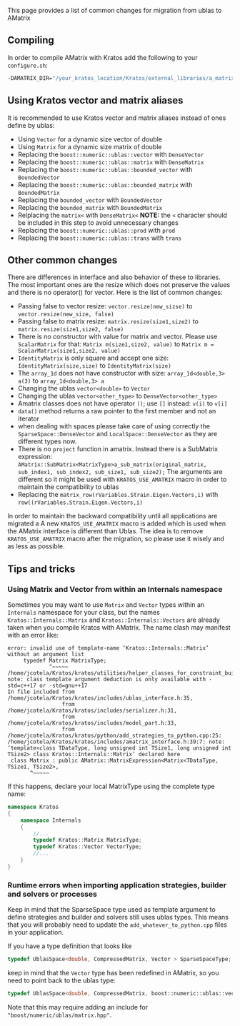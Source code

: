 This page provides a list of common changes for migration from ublas to AMatrix

## Compiling

In  order to compile AMatrix with Kratos add the following to your `configure.sh`:

~~~sh
-DAMATRIX_DIR="/your_kratos_location/Kratos/external_libraries/a_matrix/" \
~~~

## Using Kratos vector and matrix aliases
It is recommended to use Kratos vector and matrix aliases instead of ones define by ublas:

* Using `Vector` for a dynamic size vector of double
* Using `Matrix` for a dynamic size matrix of double
* Replacing the `boost::numeric::ublas::vector` with `DenseVector`
* Replacing the `boost::numeric::ublas::matrix` with `DenseMatrix`
* Replacing the `boost::numeric::ublas::bounded_vector` with `BoundedVector`
* Replacing the `boost::numeric::ublas::bounded_matrix` with `BoundedMatrix`
* Replacing the `bounded_vector` with `BoundedVector`
* Replacing the `bounded_matrix` with `BoundedMatrix`
* Relplacing the `matrix<` with `DenseMatrix<` **NOTE:** the `<` character should be included in this step to avoid unnecessary changes
* Replacing the `boost::numeric::ublas::prod` with `prod`
* Replacing the `boost::numeric::ublas::trans` with `trans`

## Other common changes
There are differences in interface and also behavior of these to libraries. The most important ones are the resize which does not preserve the values and there is no operator() for vector. Here is the list of common changes:

* Passing false to vector resize: `vector.resize(new_sizse)` to `vector.resize(new_size, false)`
* Passing false to matrix resize: `matrix.resize(size1,size2)` to `matrix.resize(size1,size2, false)`
* There is no constructor with value for matrix and vector. Please use `ScalarMatrix` for that: `Matrix m(size1,size2, value)` to `Matrix m = ScalarMatrix(size1,size2, value)`
* `IdentityMatrix` is only square and accept one size: `IdentityMatrix(size,size)` to `IdentityMatrix(size)`
* The `array_1d` does not have constructor with size: `array_1d<double,3> a(3)` to `array_1d<double,3> a`
* Changing the ublas `vector<double>`  to `Vector`
* Changing the ublas `vector<other_type>` to `DenseVector<other_type>`
* Amatrix classes does not have operator `()`; use `[]` instead: `v(i)` to `v[i]`
* `data()` method returns a raw pointer to the first member and not an iterator
* when dealing with spaces please take care of using correctly the `SparseSpace::DenseVector` and `LocalSpace::DenseVector` as they are different types now.
* There is no `project` function in amatrix. Instead there is a SubMatrix expression:  `AMatrix::SubMatrix<MatrixType>a_sub_matrix(original_matrix, sub_index1, sub_index2, sub_size1, sub_size2);` The arguments are different so it might be used with `KRATOS_USE_AMATRIX` macro in order to maintain the compatibility to ublas
*  Replacing the `matrix_row(rVariables.Strain.Eigen.Vectors,i)` with `row((rVariables.Strain.Eigen.Vectors,i)` 

In order to maintain the backward compatibility until all applications are migrated a A new `KRATOS_USE_AMATRIX` macro is added which is used when the AMatrix interface is different than Ublas. The idea is to remove `KRATOS_USE_AMATRIX` macro after the migration, so please use it wisely and as less as possible.

## Tips and tricks

### Using Matrix and Vector from within an Internals namespace

Sometimes you may want to use `Matrix` and `Vector` types within an `Internals` namespace for your class, but the names `Kratos::Internals::Matrix` and `Kratos::Internals::Vectors` are already taken when you compile Kratos with AMatrix. The name clash may manifest with an error like:

```
error: invalid use of template-name ‘Kratos::Internals::Matrix’ without an argument list
     typedef Matrix MatrixType;
             ^~~~~~
/home/jcotela/Kratos/kratos/utilities/helper_classes_for_constraint_builder.h:431:13: note: class template argument deduction is only available with -std=c++17 or -std=gnu++17
In file included from /home/jcotela/Kratos/kratos/includes/ublas_interface.h:35,
                 from /home/jcotela/Kratos/kratos/includes/serializer.h:31,
                 from /home/jcotela/Kratos/kratos/includes/model_part.h:33,
                 from /home/jcotela/Kratos/kratos/python/add_strategies_to_python.cpp:25:
/home/jcotela/Kratos/kratos/includes/amatrix_interface.h:39:7: note: ‘template<class TDataType, long unsigned int TSize1, long unsigned int TSize2> class Kratos::Internals::Matrix’ declared here
 class Matrix : public AMatrix::MatrixExpression<Matrix<TDataType, TSize1, TSize2>,
       ^~~~~~
```

If this happens, declare your local MatrixType using the complete type name:
```c++
namespace Kratos
{
    namespace Internals
    {
        //...
        typedef Kratos::Matrix MatrixType;
        typedef Kratos::Vector VectorType;
        //...
    }
}
```

### Runtime errors when importing application strategies, builder and solvers or processes

Keep in mind that the SparseSpace type used as template argument to define strategies and builder and solvers still uses ublas types. This means that you will probably need to update the `add_whatever_to_python.cpp` files in your application.

If you have a type definition that looks like
```C++
typedef UblasSpace<double, CompressedMatrix, Vector > SparseSpaceType;
```
keep in mind that the `Vector` type has been redefined in AMatrix, so you need to point back to the ublas type:
```C++
typedef UblasSpace<double, CompressedMatrix, boost::numeric::ublas::vector<double>> SparseSpaceType;
```
Note that this may require adding an include for `"boost/numeric/ublas/matrix.hpp"`.